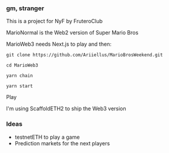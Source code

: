 ### gm, stranger
This is a project for NyF by FruteroClub

MarioNormal is the Web2 version of Super Mario Bros

MarioWeb3 needs Next.js to play and then:

`git clone https://github.com/Ariiellus/MarioBrosWeekend.git`

`cd MarioWeb3`

`yarn chain`

`yarn start`

Play

I'm using ScaffoldETH2 to ship the Web3 version

### Ideas
- testnetETH to play a game
- Prediction markets for the next players